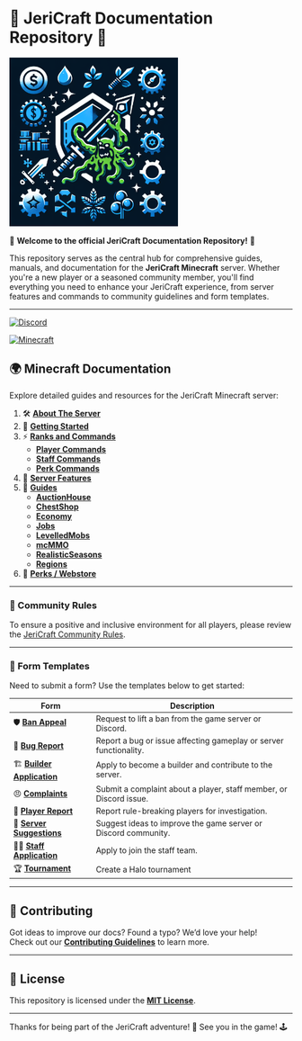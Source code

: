 # 📝 JeriCraft Documentation Repository 📝

<p style="text-align: left;">
  <img src="/misc/assets/jericraft_logo.png" alt="JeriCraft Logo" width="300" />
</p>

🌟 **Welcome to the official JeriCraft Documentation Repository!** 🌟

This repository serves as the central hub for comprehensive guides, manuals, and documentation for the
**JeriCraft Minecraft** server. Whether you're a new player or a seasoned community member, you'll find
everything you need to enhance your JeriCraft experience, from server features and commands to community
guidelines and form templates.


---

[![Discord](https://img.shields.io/badge/Discord-Join_Our_Server-7289DA?style=for-the-badge&logo=discord)](https://discord.gg/wuVcM9AZrr)

[![Minecraft](https://img.shields.io/badge/Minecraft-1.20.1-00AF54?style=for-the-badge&logo=curseforge)](jericraft.net)

## 🌍 Minecraft Documentation

Explore detailed guides and resources for the JeriCraft Minecraft server:

1. 🛠 **[About The Server](docs/about-the-server/About.md)**
2. 🚀 **[Getting Started](docs/guides/GettingStarted.md)**
3. ⚡ **[Ranks and Commands](docs/commands)**
    - **[Player Commands](docs/commands/PLAYER-COMMANDS.md)**
    - **[Staff Commands](docs/commands/STAFF-COMMANDS.md)**
    - **[Perk Commands](docs/commands/PERK-COMMANDS.md)**
4. 🌟 **[Server Features](docs/features/features.md)**
5. 📖 **[Guides](docs/guides)**
    - **[AuctionHouse](docs/guides/AuctionHouse.md)**
    - **[ChestShop](docs/guides/ChestShop.md)**
    - **[Economy](docs/guides/Economy.md)**
    - **[Jobs](docs/guides/Jobs.md)**
    - **[LevelledMobs](docs/guides/LevelledMobs.md)**
    - **[mcMMO](docs/guides/mcMMO.md)**
    - **[RealisticSeasons](docs/guides/RealisticSeasons.md)**
    - **[Regions](docs/guides/Regions.md)**
6. 💎 **[Perks / Webstore](/docs/webstore/store.md)**

---

### 📜 Community Rules

To ensure a positive and inclusive environment for all players, please review
the [JeriCraft Community Rules](policies/Community-Rules.md).

---

### 📝 Form Templates

Need to submit a form? Use the templates below to get started:

| Form                                                                                                               | Description                                                        |
|--------------------------------------------------------------------------------------------------------------------|--------------------------------------------------------------------|
| 🛡 **[Ban Appeal](https://github.com/Chalwk/JeriCraftDocs/issues/new?template=ban-appeal.yaml)**                   | Request to lift a ban from the game server or Discord.             |
| 🐛 **[Bug Report](https://github.com/Chalwk/JeriCraftDocs/issues/new?template=bug-report.yaml)**                   | Report a bug or issue affecting gameplay or server functionality.  |
| 🏗 **[Builder Application](https://github.com/Chalwk/JeriCraftDocs/issues/new?template=builder-application.yaml)** | Apply to become a builder and contribute to the server.            |
| 😠 **[Complaints](https://github.com/Chalwk/JeriCraftDocs/issues/new?template=complaints.yaml)**                   | Submit a complaint about a player, staff member, or Discord issue. |
| 🚨 **[Player Report](https://github.com/Chalwk/JeriCraftDocs/issues/new?template=player-report.yaml)**             | Report rule-breaking players for investigation.                    |
| 🌟 **[Server Suggestions](https://github.com/Chalwk/JeriCraftDocs/issues/new?template=server-suggestions.yaml)**   | Suggest ideas to improve the game server or Discord community.     |
| 👩‍💻 **[Staff Application](https://github.com/Chalwk/JeriCraftDocs/issues/new?template=staff-application.yaml)**  | Apply to join the staff team.                                      |
| 🏆 **[Tournament](https://github.com/Chalwk/JeriCraftDocs/issues/new?template=tournament.yaml)**                   | Create a Halo tournament                                           |

---

## 🤝 Contributing

Got ideas to improve our docs? Found a typo? We’d love your help!<br>
Check out our **[Contributing Guidelines](CONTRIBUTING.md)** to learn more.

---

## 📄 License

This repository is licensed under the **[MIT License](LICENCE.md)**.

---

Thanks for being part of the JeriCraft adventure! 💖 See you in the game! 🕹